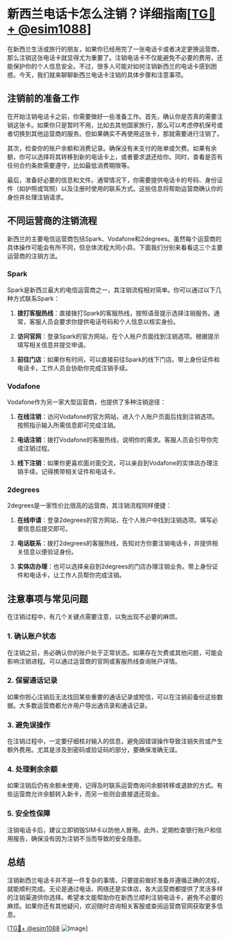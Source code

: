 # 新西兰电话卡怎么注销？详细指南[[TG💪+ @esim1088](https://t.me/s/esim1088)]

在新西兰生活或旅行的朋友，如果你已经用完了一张电话卡或者决定更换运营商，那么注销这张电话卡就显得尤为重要了。注销电话卡不仅能避免不必要的费用，还能保护你的个人信息安全。不过，很多人可能对如何注销新西兰的电话卡感到困惑。今天，我们就来聊聊新西兰电话卡注销的具体步骤和注意事项。

## 注销前的准备工作

在开始注销电话卡之前，你需要做好一些准备工作。首先，确认你是否真的需要注销这张卡。如果你只是暂时不用，比如去其他国家旅行，那么可以考虑停机保号或者切换到其他运营商的服务。但如果确实不再使用这张卡，那就需要进行注销了。

其次，检查你的账户余额和消费记录。确保没有未支付的账单或欠费。如果有余额，你可以选择将其转移到新的电话卡上，或者要求退还给你。同时，查看是否有任何合约条款需要遵守，比如最低消费期限等。

最后，准备好必要的信息和文件。通常情况下，你需要提供电话卡的号码、身份证件（如护照或驾照）以及注册时使用的联系方式。这些信息将帮助运营商确认你的身份并处理注销请求。

## 不同运营商的注销流程

新西兰的主要电信运营商包括Spark、Vodafone和2degrees。虽然每个运营商的具体操作可能会有所不同，但总体流程大同小异。下面我们分别来看看这三个主要运营商的注销方法。

### Spark

Spark是新西兰最大的电信运营商之一，其注销流程相对简单。你可以通过以下几种方式联系Spark：

1. **拨打客服热线**：直接拨打Spark的客服热线，按照语音提示选择注销服务。通常，客服人员会要求你提供电话号码和个人信息以核实身份。
   
2. **访问官网**：登录Spark的官方网站，在个人账户页面找到注销选项。根据提示填写相关信息并提交申请。

3. **前往门店**：如果你有时间，可以直接前往Spark的线下门店。带上身份证件和电话卡，工作人员会协助你完成注销手续。

### Vodafone

Vodafone作为另一家大型运营商，也提供了多种注销途径：

1. **在线注销**：访问Vodafone的官方网站，进入个人账户页面后找到注销选项。按照指示输入所需信息即可完成注销。

2. **电话注销**：拨打Vodafone的客服热线，说明你的需求。客服人员会引导你完成注销过程。

3. **线下注销**：如果你更喜欢面对面交流，可以亲自到Vodafone的实体店办理注销手续。记得携带相关证件和电话卡。

### 2degrees

2degrees是一家性价比很高的运营商，其注销流程同样便捷：

1. **在线申请**：登录2degrees的官方网站，在个人账户中找到注销选项。填写必要信息后提交即可。

2. **电话联系**：拨打2degrees的客服热线，告知对方你要注销电话卡，并提供相关信息以便验证身份。

3. **实体店办理**：也可以选择亲自到2degrees的门店办理注销业务。带上身份证件和电话卡，让工作人员帮你完成注销。

## 注意事项与常见问题

在注销过程中，有几个关键点需要注意，以免出现不必要的麻烦。

### 1. 确认账户状态

在注销之前，务必确认你的账户处于正常状态。如果存在欠费或其他问题，可能会影响注销进程。可以通过运营商的官网或客服热线查询账户详情。

### 2. 保留通话记录

如果你担心注销后无法找回某些重要的通话记录或短信，可以在注销前备份这些数据。大多数运营商都允许用户导出通讯录和通话记录。

### 3. 避免误操作

在注销过程中，一定要仔细核对输入的信息，避免因错误操作导致注销失败或产生额外费用。尤其是涉及到密码或验证码的部分，要确保准确无误。

### 4. 处理剩余余额

如果注销后仍有余额未使用，记得及时联系运营商询问余额转移或退款的方式。有些运营商允许余额转入新卡，而另一些则会直接退还现金。

### 5. 安全性保障

注销电话卡后，建议立即销毁SIM卡以防他人冒用。此外，定期检查银行账户和信用报告，确保没有因为注销不当而导致的安全隐患。

## 总结

注销新西兰电话卡并不是一件复杂的事情，只要提前做好准备并遵循正确的流程，就能顺利完成。无论是通过电话、网络还是实体店，各大运营商都提供了灵活多样的注销渠道供你选择。希望本文能帮助你在新西兰顺利注销电话卡，避免不必要的麻烦。如果你还有其他疑问，欢迎随时咨询相关客服或查阅运营商官网获取更多信息。

[[TG💪+ @esim1088](https://t.me/s/esim1088) ![Image](https://i.postimg.cc/4NQfJmqS/Snipaste-2025-05-13-00-14-12.png)]